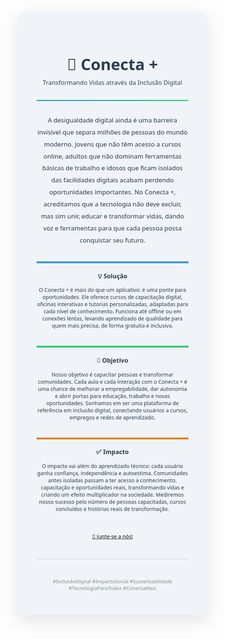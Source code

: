 <div style="font-family: 'Segoe UI', Tahoma, Geneva, Verdana, sans-serif; background-color: #f0f4f8; padding: 50px; border-radius: 20px; text-align:center; color: #2c3e50; max-width: 900px; margin: auto; box-shadow: 0 15px 40px rgba(0,0,0,0.1); animation: fadeIn 1.5s ease-in-out;">
  <h1 style="font-size:3em; margin-bottom:10px;">🌟 Conecta +</h1>
  <h3 style="font-weight:400; margin-top:0; color:#34495e;">Transformando Vidas através da Inclusão Digital</h3>

  <hr style="border: 0; height: 3px; background: linear-gradient(to right, #3498db, #2ecc71); margin: 35px 0; border-radius: 3px;">

  <p style="font-size:1.2em; line-height:1.9em; max-width:750px; margin:auto;">
    A <span class="highlight">desigualdade digital</span> ainda é uma barreira invisível que separa milhões de pessoas do mundo moderno. Jovens que não têm acesso a cursos online, adultos que não dominam ferramentas básicas de trabalho e idosos que ficam isolados das facilidades digitais acabam perdendo oportunidades importantes.  
    No <span class="highlight">Conecta +</span>, acreditamos que a tecnologia não deve excluir, mas sim <span class="highlight">unir, educar e transformar vidas</span>, dando voz e ferramentas para que cada pessoa possa conquistar seu futuro.
  </p>

  <div style="display:flex; justify-content:center; gap: 30px; margin: 40px 0; flex-wrap: wrap;">
    <div class="card" style="border-top: 5px solid #3498db;">
      <h3>💡 Solução</h3>
      <p>
        O <span class="highlight">Conecta +</span> é mais do que um aplicativo: é uma ponte para oportunidades. Ele oferece cursos de capacitação digital, oficinas interativas e tutorias personalizadas, adaptadas para cada nível de conhecimento.  
        Funciona até offline ou em conexões lentas, levando aprendizado de qualidade para quem mais precisa, de forma gratuita e inclusiva.
      </p>
    </div>
    <div class="card" style="border-top: 5px solid #2ecc71;">
      <h3>🎯 Objetivo</h3>
      <p>
        Nosso objetivo é capacitar pessoas e transformar comunidades. Cada aula e cada interação com o Conecta + é uma chance de melhorar a empregabilidade, dar autonomia e abrir portas para educação, trabalho e novas oportunidades.  
        Sonhamos em ser uma plataforma de referência em inclusão digital, conectando usuários a cursos, empregos e redes de aprendizado.
      </p>
    </div>
    <div class="card" style="border-top: 5px solid #e67e22;">
      <h3>✅ Impacto</h3>
      <p>
        O impacto vai além do aprendizado técnico: cada usuário ganha confiança, independência e autoestima.  
        Comunidades antes isoladas passam a ter acesso a conhecimento, capacitação e oportunidades reais, transformando vidas e criando um efeito multiplicador na sociedade.  
        Mediremos nosso sucesso pelo número de pessoas capacitadas, cursos concluídos e histórias reais de transformação.
      </p>
    </div>
  </div>

  <a href="#contribua" class="button">🤝 Junte-se a nós!</a>

  <hr style="border:0; height:1px; background:#ccc; margin: 50px 0;">

  <p style="color:#7f8c8d; font-size:0.95em;">#InclusãoDigital #ImpactoSocial #Sustentabilidade #TecnologiaParaTodos #ConectaMais</p>

</div>
